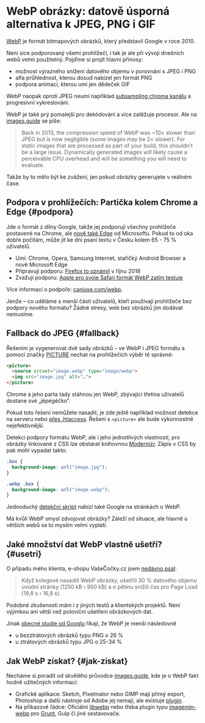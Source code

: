 # WebP obrázky: datově úsporná alternativa k JPEG, PNG i GIF

[WebP](https://developers.google.com/speed/webp/) je formát bitmapových obrázků, který představil Google v roce 2010.

Není sice podporovaný všemi prohlížeči, i tak je ale při vývoji dnešních webů velmi použitelný. Pojďme si projít hlavní přínosy: 

- možnost výrazného snížení datového objemu v porovnání s JPEG i PNG
- alfa průhlednost, kterou dosud nabízel jen formát PNG
- podpora animací, kterou umí jen dědeček GIF

WebP naopak oproti JPEG neumí například [subsampling chroma kanálu](https://en.wikipedia.org/wiki/Chroma_subsampling) a progresivní vykreslování. 

<!-- AdSnippet -->

WebP je také prý pomalejší pro dekódování a více zatěžuje procesor. Ale na [images.guide](https://images.guide/#how-does-webp-perform) se píše:

> Back in 2013, the compression speed of WebP was ~10× slower than JPEG but is now negligible (some images may be 2× slower). For static images that are processed as part of your build, this shouldn’t be a large issue. Dynamically generated images will likely cause a perceivable CPU overhead and will be something you will need to evaluate.

Takže by to mělo být ke zvážení, jen pokud obrázky generujete v reálném čase.

## Podpora v prohlížečích: Partička kolem Chrome a Edge {#podpora}

Jde o formát z dílny Google, takže jej podporují všechny prohlížeče postavené na Chrome, ale [nově také Edge](https://developer.microsoft.com/en-us/microsoft-edge/platform/status/webpimageformat/) od Microsoftu. Pokud to od oka dobře počítám, může jít ke dni psaní textu v Česku kolem 65 - 75 % uživatelů.

- Umí: Chrome, Opera, Samsung Internet, stařičký Android Browser a nově Microsoft Edge 
- Připravují podporu: [Firefox to oznámil](https://www.cnet.com/news/firefox-to-support-googles-webp-image-format-for-a-faster-web/) v říjnu 2018
- Zvažují podporu: [Apple pro svoje Safari formát WebP zatím testuje](https://www.cnet.com/news/apple-ios-macos-tests-googles-webp-graphics-to-speed-up-web/) 

Více informací o podpoře: [caniuse.com/webp](https://caniuse.com/#feat=webp).

Jenže – co uděláme s menší částí uživatelů, kteří používají prohlížeče bez podpory nového formátu? Žádné stresy, web bez obrázků jim dodávat nemusíme.

## Fallback do JPEG {#fallback}

Řešením je vygenerovat dvě sady obrázků – ve WebP i JPEG formátu a pomocí značky [PICTURE](picture.md) nechat na prohlížečích výběr té správné:

```html
<picture>
  <source srcset="image.webp" type="image/webp">
  <img src="image.jpg" alt="…">
</picture>
```

Chrome a jeho parta tady stáhnou jen WebP, zbývající třetina uživatelů dostane své „jépégéčko“.

<!-- AdSnippet -->

Pokud toto řešení nemůžete nasadit, je zde ještě například možnost detekce na serveru nebo [přes .htaccess](https://github.com/vincentorback/WebP-images-with-htaccess). Řešení s `<picture>` ale bude výkonnostně nejefektivnější.


Detekci podpory formátu WebP, ale i jeho jednotlivých vlastností, pro obrázky linkované z CSS lze obstarat knihovnou [Modernizr](https://modernizr.com/download). Zápis v CSS by pak mohl vypadat takto:

```css
.box {
  background-image: url("image.jpg");
}

.webp .box {
  background-image: url("image.webp");
}
```

Jednoduchý [detekční skript](https://developers.google.com/speed/webp/faq#in_your_own_javascript) nabízí také Google na stránkách o WebP.

Má kvůli WebP smysl zdvojovat obrázky? Záleží od situace, ale hlavně u větších webů se to myslím velmi vyplatí.


## Jaké množství dat WebP vlastně ušetří? {#usetri}

O případu mého klienta, e-shopu VašeČočky.cz jsem [nedávno psal](rychlost-designeri.md#data):

> Když kolegové nasadili WebP obrázky, ušetřili 30 % datového objemu úvodní stránky (1250 kB › 950 kB) a o pětinu snížili čas pro Page Load (19,8 s › 16,8 s).

Podobné zkušenosti mám i z jiných testů a klientských projektů. Není výjimkou ani větší než poloviční ušetření obrázkových dat.

Jinak [obecné studie od Googlu](https://developers.google.com/speed/webp/) říkají, že WebP je menší následovně

- u bezztrátových obrázků typu PNG o 26 %
- u ztrátových obrázků typu JPG o 25-34 %


## Jak WebP získat? {#jak-ziskat}

Necháme si poradit od skvělého průvodce [images.guide](https://images.guide/#how-do-i-convert-to-webp), kde je o WebP fakt hodně užitečných informací:

- Grafické aplikace: Sketch, Pixelmator nebo GIMP mají přímý export, Photoshop a další nástroje od Adobe jej nemají, ale existuje [plugin](https://github.com/fnordware/AdobeWebM).
- Na příkazové řádce: Oficiální [libwebp](https://developers.google.com/speed/webp/docs/using) nebo třeba plugin typu [imagemin-webp](https://github.com/imagemin/imagemin-webp) pro [Grunt](grunt.md), Gulp či jiné sestavovače. 


<!-- AdSnippet -->
